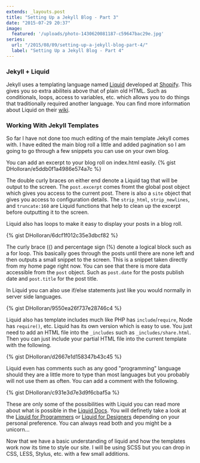 ```yaml
---
extends: _layouts.post
title: "Setting Up a Jekyll Blog - Part 3"
date: "2015-07-29 20:37"
image:
  featured: '/uploads/photo-1430620081187-c59647bac29e.jpg'
series:
  url: "/2015/08/09/setting-up-a-jekyll-blog-part-4/"
  label: "Setting Up a Jekyll Blog - Part 4"
---
```


### Jekyll + Liquid
Jekyll uses a templating language named [Liquid](http://liquidmarkup.org/) developed at [Shopify](http://www.shopify.com/). This gives you so extra abiliteis above that of plain old HTML. Such as conditionals, loops, access to variables, etc. which allows you to do things that traditionally required another language. You can find more information about Liquid on their [wiki](https://github.com/Shopify/Liquid/wiki).

### Working With Jekyll Templates
So far I have not done too much editing of the main template Jekyll comes with. I have edited the main blog roll a little and added pagination so I am going to go through a few snippets you can use on your own blog.

You can add an excerpt to your blog roll on index.html easily.
{% gist DHolloran/e5ddb0f1a4986e574a7c %}

The double curly braces on either end denote a Liquid tag that will be output to the screen. The `post.excerpt` comes fromt the global post object which gives you access to the current post. There is also a `site` object that gives you access to configuration details. The `strip_html`, `strip_newlines`, and `truncate:160` are Liquid functions that help to clean up the excerpt before outputting it to the screen.

Liquid also has loops to make it easy to display your posts in a blog roll.

{% gist DHolloran/6dcf1f012c35e3dbcf82 %}

The curly brace ({) and percentage sign (%) denote a logical block such as a for loop. This basically goes through the posts until there are none left and then outputs a small snippet to the screen. This is a snippet taken directly from my home page right now. You can see that there is more data accessible from the `post` object. Such as `post.date` for the posts publish date and `post.title` for the post title.

In Liquid you can also use if/else statements just like you would normally in server side languages.

{% gist DHolloran/9550ea26f737e28746c4 %}

Liquid also has template includes much like PHP has `include`/`require`, Node has `require()`, etc. Liquid has its own version which is easy to use. You just need to add an HTML file into the `_includes` such as `_includes/share.html`. Then you can just include your partial HTML file into the current template with the following.

{% gist DHolloran/d2667e1d158347b43c45 %}

Liquid even has comments such as any good "programming" language should they are a little more to type than most languages but you probably will not use them as often. You can add a comment with the following.

{% gist DHolloran/c931e3d7e3d9f6cbaf5a %}

These are only some of the possibilities with Liquid you can read more about what is possible in the [Liquid Docs](https://github.com/Shopify/liquid/wiki). You will definetly take a look at the [Liquid for Programmers](https://github.com/Shopify/liquid/wiki/Liquid-for-Programmers) or [Liquid for Designers](https://github.com/Shopify/liquid/wiki/Liquid-for-Designers) depending on your personal preference. You can always read both and you might be a unicorn...

Now that we have a basic understanding of liquid and how the templates work now its time to style our site. I will be using SCSS but you can drop in CSS, LESS, Stylus, etc. with a few small additions.
